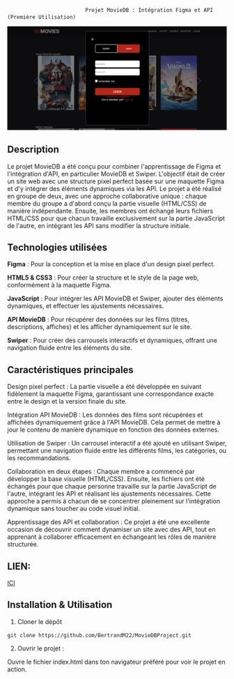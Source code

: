                              Projet MovieDB : Intégration Figma et API (Première Utilisation) 




 ![preview](assets/preview.png)


## Description
Le projet MovieDB a été conçu pour combiner l'apprentissage de Figma et l'intégration d'API, en particulier MovieDB et Swiper. L'objectif était de créer un site web avec une structure pixel perfect basée sur une maquette Figma et d'y intégrer des éléments dynamiques via les API. Le projet a été réalisé en groupe de deux, avec une approche collaborative unique : chaque membre du groupe a d'abord conçu la partie visuelle (HTML/CSS) de manière indépendante. Ensuite, les membres ont échangé leurs fichiers HTML/CSS pour que chacun travaille exclusivement sur la partie JavaScript de l'autre, en intégrant les API sans modifier la structure initiale.

## Technologies utilisées
**Figma** : Pour la conception et la mise en place d'un design pixel perfect.

**HTML5 & CSS3** : Pour créer la structure et le style de la page web, conformément à la maquette Figma.

**JavaScript** : Pour intégrer les API MovieDB et Swiper, ajouter des éléments dynamiques, et effectuer les ajustements nécessaires.

**API MovieDB** : Pour récupérer des données sur les films (titres, descriptions, affiches) et les afficher dynamiquement sur le site.

**Swiper** : Pour créer des carrousels interactifs et dynamiques, offrant une navigation fluide entre les éléments du site.

## Caractéristiques principales 

Design pixel perfect :
La partie visuelle a été développée en suivant fidèlement la maquette Figma, garantissant une correspondance exacte entre le design et la version finale du site.

 Intégration API MovieDB :
Les données des films sont récupérées et affichées dynamiquement grâce à l'API MovieDB. Cela permet de mettre à jour le contenu de manière dynamique en fonction des données externes.

Utilisation de Swiper :
Un carrousel interactif a été ajouté en utilisant Swiper, permettant une navigation fluide entre les différents films, les catégories, ou les recommandations.

Collaboration en deux étapes :
Chaque membre a commencé par développer la base visuelle (HTML/CSS). Ensuite, les fichiers ont été échangés pour que chaque personne travaille sur la partie JavaScript de l'autre, intégrant les API et réalisant les ajustements nécessaires. Cette approche a permis à chacun de se concentrer pleinement sur l'intégration dynamique sans toucher au code visuel initial.

Apprentissage des API et collaboration :
Ce projet a été une excellente occasion de découvrir comment dynamiser un site avec des API, tout en apprenant à collaborer efficacement en échangeant les rôles de manière structurée.

## LIEN:
[ICI](https://be-movie-woad.vercel.app/)
##  Installation & Utilisation

1. Cloner le dépôt 

```
git clone https://github.com/BertrandM22/MovieDBProject.git           

```

2. Ouvrir le projet :

Ouvre le fichier index.html dans ton navigateur préféré pour voir le projet en action.

